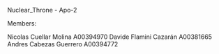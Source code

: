 Nuclear_Throne - Apo-2

Members:

Nicolas Cuellar Molina A00394970
Davide Flamini Cazarán A00381665
Andres Cabezas Guerrero A00394772
